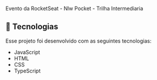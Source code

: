 Evento da RocketSeat - Nlw Pocket - Trilha Intermediaria

## 🚀 Tecnologias

Esse projeto foi desenvolvido com as seguintes tecnologias:
- JavaScript
- HTML
- CSS
- TypeScript